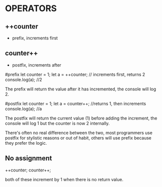 # OPERATORS
## ++counter
- prefix, increments first

## counter++
- postfix, increments after

#prefix
let counter = 1;
let a = ++counter; // increments first, returns 2
console.log(a); //2

The prefix will return the value after it has incremented,
the console will log 2.

#postfix
let counter = 1;
let a = counter++; //returns 1, then increments
console.log(a); //a

The postfix will return the current value (1) before adding the increment,
the console will log 1 but the counter is now 2 internally.


There's often no real difference between the two, most programmers use postfix
for stylistic reasons or out of habit, others will use prefix because they
prefer the logic.



## No assignment
++counter;
counter++;

both of these increment by 1 when there is no return value.


